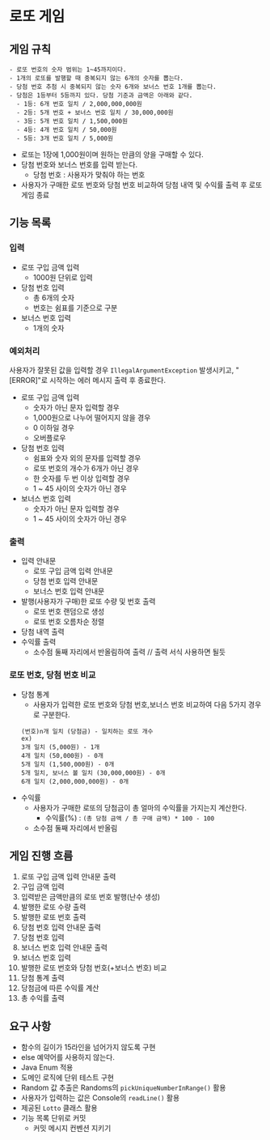 # 로또 게임

## 게임 규칙
```
- 로또 번호의 숫자 범위는 1~45까지이다.
- 1개의 로또를 발행할 때 중복되지 않는 6개의 숫자를 뽑는다.
- 당첨 번호 추첨 시 중복되지 않는 숫자 6개와 보너스 번호 1개를 뽑는다.
- 당첨은 1등부터 5등까지 있다. 당첨 기준과 금액은 아래와 같다.
  - 1등: 6개 번호 일치 / 2,000,000,000원
  - 2등: 5개 번호 + 보너스 번호 일치 / 30,000,000원
  - 3등: 5개 번호 일치 / 1,500,000원
  - 4등: 4개 번호 일치 / 50,000원
  - 5등: 3개 번호 일치 / 5,000원
```
- 로또는 1장에 1,000원이며 원하는 만큼의 양을 구매할 수 있다.
- 당첨 번호와 보너스 번호를 입력 받는다.
  - 당첨 번호 : 사용자가 맞춰야 하는 번호
- 사용자가 구매한 로또 번호와 당첨 번호 비교하여 당첨 내역 및 수익률 출력 후 로또 게임 종료


## 기능 목록

### 입력
- 로또 구입 금액 입력
  - 1000원 단위로 입력
- 당첨 번호 입력
  - 총 6개의 숫자
  - 번호는 쉼표를 기준으로 구분
- 보너스 번호 입력
  - 1개의 숫자
  
### 예외처리
사용자가 잘못된 값을 입력할 경우 `IllegalArgumentException` 발생시키고, "[ERROR]"로 시작하는 에러 메시지 출력 후 종료한다.
- 로또 구입 금액 입력
  - 숫자가 아닌 문자 입력할 경우
  - 1,000원으로 나누어 떨어지지 않을 경우
  - 0 이하일 경우
  - 오버플로우
- 당첨 번호 입력
  - 쉼표와 숫자 외의 문자를 입력할 경우
  - 로또 번호의 개수가 6개가 아닌 경우
  - 한 숫자를 두 번 이상 입력할 경우
  - 1 ~ 45 사이의 숫자가 아닌 경우
- 보너스 번호 입력
  - 숫자가 아닌 문자 입력할 경우
  - 1 ~ 45 사이의 숫자가 아닌 경우

### 출력
- 입력 안내문
  - 로또 구입 금액 입력 안내문
  - 당첨 번호 입력 안내문
  - 보너스 번호 입력 안내문
- 발행(사용자가 구매)한 로또 수량 및 번호 출력
  - 로또 번호 랜덤으로 생성
  - 로또 번호 오름차순 정렬
- 당첨 내역 출력
- 수익률 출력
  - 소수점 둘째 자리에서 반올림하여 출력 // 출력 서식 사용하면 될듯

### 로또 번호, 당첨 번호 비교
- 당첨 통계
  - 사용자가 입력한 로또 번호와 당첨 번호,보너스 번호 비교하여 다음 5가지 경우로 구분한다.
  ```
  (번호)n개 일치 (당첨금) - 일치하는 로또 개수
  ex)
  3개 일치 (5,000원) - 1개
  4개 일치 (50,000원) - 0개
  5개 일치 (1,500,000원) - 0개
  5개 일치, 보너스 볼 일치 (30,000,000원) - 0개
  6개 일치 (2,000,000,000원) - 0개
  ```
- 수익률
  - 사용자가 구매한 로또의 당첨금이 총 얼마의 수익률을 가지는지 계산한다.
    - 수익률(%) : `(총 당첨 금액 / 총 구매 금액) * 100 - 100`
  - 소수점 둘째 자리에서 반올림

## 게임 진행 흐름
1. 로또 구입 금액 입력 안내문 출력
2. 구입 금액 입력
3. 입력받은 금액만큼의 로또 번호 발행(난수 생성)
4. 발행한 로또 수량 출력
5. 발행한 로또 번호 출력
6. 당첨 번호 입력 안내문 출력
7. 당첨 번호 입력
8. 보너스 번호 입력 안내문 출력
9. 보너스 번호 입력
10. 발행한 로또 번호와 당첨 번호(+보너스 번호) 비교
11. 당첨 통계 출력
12. 당첨금에 따른 수익률 계산
13. 총 수익률 출력

## 요구 사항
- 함수의 길이가 15라인을 넘어가지 않도록 구현
- else 예약어를 사용하지 않는다.
- Java Enum 적용
- 도메인 로직에 단위 테스트 구현
- Random 값 추출은 Randoms의 `pickUniqueNumberInRange()` 활용
- 사용자가 입력하는 값은 Console의 `readLine()` 활용
- 제공된 `Lotto` 클래스 활용
- 기능 목록 단위로 커밋
  - 커밋 메시지 컨벤션 지키기